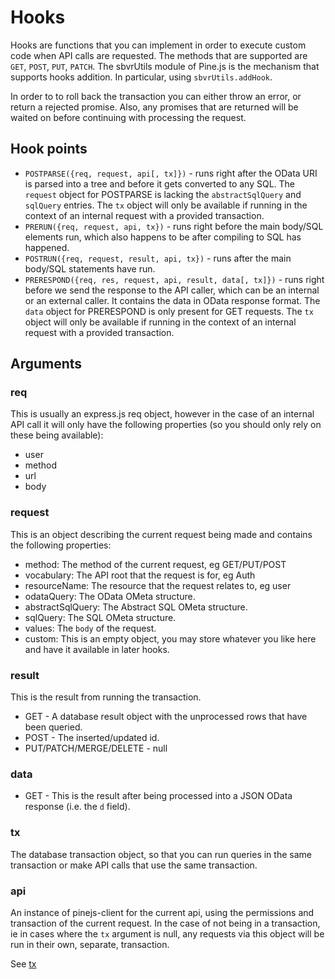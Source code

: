 # Hooks
Hooks are functions that you can implement in order to execute custom code when API calls are requested. The methods that are supported are `GET`, `POST`, `PUT`, `PATCH`. The sbvrUtils module of Pine.js is the mechanism that supports hooks addition. In particular, using `sbvrUtils.addHook`.

In order to to roll back the transaction you can either throw an error, or return a rejected promise. Also, any promises that are returned will be waited on before continuing with processing the request.

## Hook points
* `POSTPARSE({req, request, api[, tx]})` - runs right after the OData URI is parsed into a tree and before it gets converted to any SQL.  The `request` object for POSTPARSE is lacking the `abstractSqlQuery` and `sqlQuery` entries. The `tx` object will only be available if running in the context of an internal request with a provided transaction.
* `PRERUN({req, request, api, tx})` - runs right before the main body/SQL elements run, which also happens to be after compiling to SQL has happened.
* `POSTRUN({req, request, result, api, tx})` - runs after the main body/SQL statements have run.
* `PRERESPOND({req, res, request, api, result, data[, tx]})` - runs right before we send the response to the API caller, which can be an internal or an external caller. It contains the data in OData response format. The `data` object for PRERESPOND is only present for GET requests. The `tx` object will only be available if running in the context of an internal request with a provided transaction.

## Arguments

### req
This is usually an express.js req object, however in the case of an internal API call it will only have the following properties (so you should only rely on these being available):

* user
* method
* url
* body

### request
This is an object describing the current request being made and contains the following properties:

* method: The method of the current request, eg GET/PUT/POST
* vocabulary: The API root that the request is for, eg Auth
* resourceName: The resource that the request relates to, eg user
* odataQuery: The OData OMeta structure.
* abstractSqlQuery: The Abstract SQL OMeta structure.
* sqlQuery: The SQL OMeta structure.
* values: The `body` of the request.
* custom: This is an empty object, you may store whatever you like here and have it available in later hooks.

### result
This is the result from running the transaction.

* GET - A database result object with the unprocessed rows that have been queried.
* POST - The inserted/updated id.
* PUT/PATCH/MERGE/DELETE - null

### data
* GET - This is the result after being processed into a JSON OData response (i.e. the `d` field).

### tx
The database transaction object, so that you can run queries in the same transaction or make API calls that use the same transaction.

### api
An instance of pinejs-client for the current api, using the permissions and transaction of the current request.
In the case of not being in a transaction, ie in cases where the `tx` argument is null, any requests via this object will be run in their own, separate, transaction.

See [tx](./CustomServerCode.md#markdown-header-tx_2)
